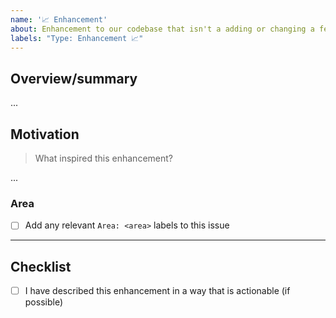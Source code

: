```yaml
---
name: '📈 Enhancement'
about: Enhancement to our codebase that isn't a adding or changing a feature
labels: "Type: Enhancement 📈" 
---
```


## Overview/summary

...

## Motivation

> What inspired this enhancement?

...

### Area

- [ ] Add any relevant `Area: <area>` labels to this issue


---

## Checklist

- [ ] I have described this enhancement in a way that is actionable (if possible)
